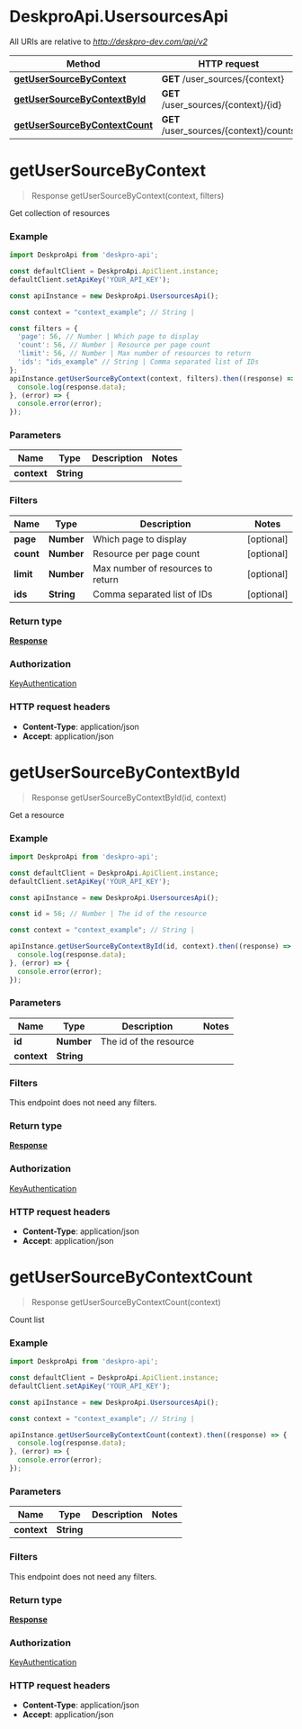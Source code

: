 # DeskproApi.UsersourcesApi

All URIs are relative to *http://deskpro-dev.com/api/v2*

Method | HTTP request | Description
------------- | ------------- | -------------
[**getUserSourceByContext**](UsersourcesApi.md#getUserSourceByContext) | **GET** /user_sources/{context} | 
[**getUserSourceByContextById**](UsersourcesApi.md#getUserSourceByContextById) | **GET** /user_sources/{context}/{id} | 
[**getUserSourceByContextCount**](UsersourcesApi.md#getUserSourceByContextCount) | **GET** /user_sources/{context}/counts | 


<a name="getUserSourceByContext"></a>
# **getUserSourceByContext**
> Response getUserSourceByContext(context, filters)



Get collection of resources

### Example
```javascript
import DeskproApi from 'deskpro-api';

const defaultClient = DeskproApi.ApiClient.instance;
defaultClient.setApiKey('YOUR_API_KEY');

const apiInstance = new DeskproApi.UsersourcesApi();

const context = "context_example"; // String | 

const filters = { 
  'page': 56, // Number | Which page to display
  'count': 56, // Number | Resource per page count
  'limit': 56, // Number | Max number of resources to return
  'ids': "ids_example" // String | Comma separated list of IDs
};
apiInstance.getUserSourceByContext(context, filters).then((response) => {
  console.log(response.data);
}, (error) => {
  console.error(error);
});

```

### Parameters


Name | Type | Description  | Notes
------------- | ------------- | ------------- | -------------
 **context** | **String**|  |

### Filters


Name | Type | Description  | Notes
------------- | ------------- | ------------- | -------------
 **page** | **Number**| Which page to display | [optional]
 **count** | **Number**| Resource per page count | [optional]
 **limit** | **Number**| Max number of resources to return | [optional]
 **ids** | **String**| Comma separated list of IDs | [optional]

### Return type

[**Response**](Response.md)

### Authorization

[KeyAuthentication](../README.md#KeyAuthentication)

### HTTP request headers

 - **Content-Type**: application/json
 - **Accept**: application/json

<a name="getUserSourceByContextById"></a>
# **getUserSourceByContextById**
> Response getUserSourceByContextById(id, context)



Get a resource

### Example
```javascript
import DeskproApi from 'deskpro-api';

const defaultClient = DeskproApi.ApiClient.instance;
defaultClient.setApiKey('YOUR_API_KEY');

const apiInstance = new DeskproApi.UsersourcesApi();

const id = 56; // Number | The id of the resource

const context = "context_example"; // String | 

apiInstance.getUserSourceByContextById(id, context).then((response) => {
  console.log(response.data);
}, (error) => {
  console.error(error);
});

```

### Parameters


Name | Type | Description  | Notes
------------- | ------------- | ------------- | -------------
 **id** | **Number**| The id of the resource |
 **context** | **String**|  |

### Filters
This endpoint does not need any filters.


### Return type

[**Response**](Response.md)

### Authorization

[KeyAuthentication](../README.md#KeyAuthentication)

### HTTP request headers

 - **Content-Type**: application/json
 - **Accept**: application/json

<a name="getUserSourceByContextCount"></a>
# **getUserSourceByContextCount**
> Response getUserSourceByContextCount(context)



Count list

### Example
```javascript
import DeskproApi from 'deskpro-api';

const defaultClient = DeskproApi.ApiClient.instance;
defaultClient.setApiKey('YOUR_API_KEY');

const apiInstance = new DeskproApi.UsersourcesApi();

const context = "context_example"; // String | 

apiInstance.getUserSourceByContextCount(context).then((response) => {
  console.log(response.data);
}, (error) => {
  console.error(error);
});

```

### Parameters


Name | Type | Description  | Notes
------------- | ------------- | ------------- | -------------
 **context** | **String**|  |

### Filters
This endpoint does not need any filters.


### Return type

[**Response**](Response.md)

### Authorization

[KeyAuthentication](../README.md#KeyAuthentication)

### HTTP request headers

 - **Content-Type**: application/json
 - **Accept**: application/json

